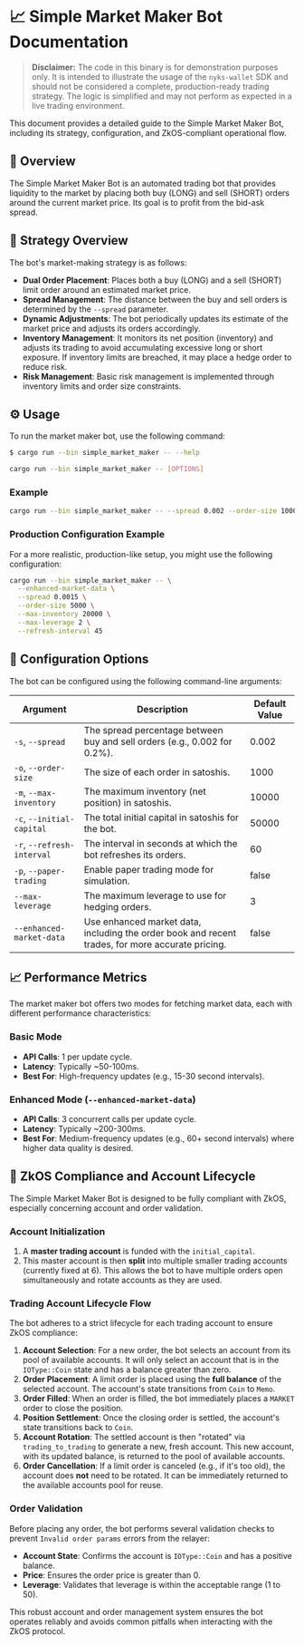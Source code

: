 # 📈 Simple Market Maker Bot Documentation

> **Disclaimer:** The code in this binary is for demonstration purposes only. It is intended to illustrate the usage of the `nyks-wallet` SDK and should not be considered a complete, production-ready trading strategy. The logic is simplified and may not perform as expected in a live trading environment.

This document provides a detailed guide to the Simple Market Maker Bot, including its strategy, configuration, and ZkOS-compliant operational flow.

## 📜 Overview

The Simple Market Maker Bot is an automated trading bot that provides liquidity to the market by placing both buy (LONG) and sell (SHORT) orders around the current market price. Its goal is to profit from the bid-ask spread.

## 🎯 Strategy Overview

The bot's market-making strategy is as follows:

- **Dual Order Placement**: Places both a buy (LONG) and a sell (SHORT) limit order around an estimated market price.
- **Spread Management**: The distance between the buy and sell orders is determined by the `--spread` parameter.
- **Dynamic Adjustments**: The bot periodically updates its estimate of the market price and adjusts its orders accordingly.
- **Inventory Management**: It monitors its net position (inventory) and adjusts its trading to avoid accumulating excessive long or short exposure. If inventory limits are breached, it may place a hedge order to reduce risk.
- **Risk Management**: Basic risk management is implemented through inventory limits and order size constraints.

## ⚙️ Usage

To run the market maker bot, use the following command:

```bash
$ cargo run --bin simple_market_maker -- --help
```

```bash
cargo run --bin simple_market_maker -- [OPTIONS]
```

### Example

```bash
cargo run --bin simple_market_maker -- --spread 0.002 --order-size 1000 --max-inventory 10000 --initial-capital 50000 --paper-trading
```

### Production Configuration Example

For a more realistic, production-like setup, you might use the following configuration:

```bash
cargo run --bin simple_market_maker -- \
  --enhanced-market-data \
  --spread 0.0015 \
  --order-size 5000 \
  --max-inventory 20000 \
  --max-leverage 2 \
  --refresh-interval 45
```

## 🔧 Configuration Options

The bot can be configured using the following command-line arguments:

| Argument                   | Description                                                                                      | Default Value |
| -------------------------- | ------------------------------------------------------------------------------------------------ | ------------- |
| `-s`, `--spread`           | The spread percentage between buy and sell orders (e.g., 0.002 for 0.2%).                        | 0.002         |
| `-o`, `--order-size`       | The size of each order in satoshis.                                                              | 1000          |
| `-m`, `--max-inventory`    | The maximum inventory (net position) in satoshis.                                                | 10000         |
| `-c`, `--initial-capital`  | The total initial capital in satoshis for the bot.                                               | 50000         |
| `-r`, `--refresh-interval` | The interval in seconds at which the bot refreshes its orders.                                   | 60            |
| `-p`, `--paper-trading`    | Enable paper trading mode for simulation.                                                        | false         |
| `--max-leverage`           | The maximum leverage to use for hedging orders.                                                  | 3             |
| `--enhanced-market-data`   | Use enhanced market data, including the order book and recent trades, for more accurate pricing. | false         |

## 📈 Performance Metrics

The market maker bot offers two modes for fetching market data, each with different performance characteristics:

### Basic Mode

- **API Calls**: 1 per update cycle.
- **Latency**: Typically ~50-100ms.
- **Best For**: High-frequency updates (e.g., 15-30 second intervals).

### Enhanced Mode (`--enhanced-market-data`)

- **API Calls**: 3 concurrent calls per update cycle.
- **Latency**: Typically ~200-300ms.
- **Best For**: Medium-frequency updates (e.g., 60+ second intervals) where higher data quality is desired.

## 🔄 ZkOS Compliance and Account Lifecycle

The Simple Market Maker Bot is designed to be fully compliant with ZkOS, especially concerning account and order validation.

### Account Initialization

1.  A **master trading account** is funded with the `initial_capital`.
2.  This master account is then **split** into multiple smaller trading accounts (currently fixed at 6). This allows the bot to have multiple orders open simultaneously and rotate accounts as they are used.

### Trading Account Lifecycle Flow

The bot adheres to a strict lifecycle for each trading account to ensure ZkOS compliance:

1.  **Account Selection**: For a new order, the bot selects an account from its pool of available accounts. It will only select an account that is in the `IOType::Coin` state and has a balance greater than zero.
2.  **Order Placement**: A limit order is placed using the **full balance** of the selected account. The account's state transitions from `Coin` to `Memo`.
3.  **Order Filled**: When an order is filled, the bot immediately places a `MARKET` order to close the position.
4.  **Position Settlement**: Once the closing order is settled, the account's state transitions back to `Coin`.
5.  **Account Rotation**: The settled account is then "rotated" via `trading_to_trading` to generate a new, fresh account. This new account, with its updated balance, is returned to the pool of available accounts.
6.  **Order Cancellation**: If a limit order is canceled (e.g., if it's too old), the account does **not** need to be rotated. It can be immediately returned to the available accounts pool for reuse.

### Order Validation

Before placing any order, the bot performs several validation checks to prevent `Invalid order params` errors from the relayer:

- **Account State**: Confirms the account is `IOType::Coin` and has a positive balance.
- **Price**: Ensures the order price is greater than 0.
- **Leverage**: Validates that leverage is within the acceptable range (1 to 50).

This robust account and order management system ensures the bot operates reliably and avoids common pitfalls when interacting with the ZkOS protocol.

